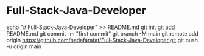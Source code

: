 # Full-Stack-Java-Developer
echo "# Full-Stack-Java-Developer" >> README.md
git init
git add README.md
git commit -m "first commit"
git branch -M main
git remote add origin https://github.com/nadafarafat/Full-Stack-Java-Developer.git
git push -u origin main
